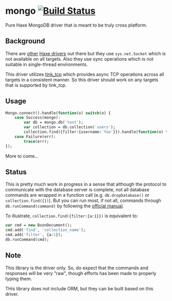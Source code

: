 # mongo [![Build Status](https://travis-ci.org/kevinresol/mongo.svg?branch=master)](https://travis-ci.org/kevinresol/mongo)

Pure Haxe MongoDB driver that is meant to be truly cross platform.

## Background

There are [other](https://github.com/MattTuttle/mongo-haxe-driver) 
[Haxe drivers](https://bitbucket.org/yar3333/haxe-mongomod) out there but they
use `sys.net.Socket` which is not available on all targets. Also they use sync
operations which is not suitable in single-thread environments.

This driver utilizes [tink_tcp](https://github.com/haxetink/tink_tcp) which
provides async TCP operations across all targets in a consistent manner.
So this driver should work on any targets that is supported by tink_tcp.

## Usage

```haxe
Mongo.connect().handle(function(o) switch(o) {
	case Success(mongo):
		var db = mongo.db('test');
		var collection = db.collection('users');
		collection.find({filter:{username:'foo'}}).handle(function(o) trace(o));
	case Failure(err):
		trace(err);
});
```

More to come...

## Status

This is pretty much work in progress in a sense that although the protocol to
communicate with the database server is complete, not all database commands are
wrapped in a function call (e.g. `db.dropDatabase()` or `collection.find({})`).
But you can run most, if not all, commands through `db.runCommand(command)` by
following the [official manual](https://docs.mongodb.com/manual/reference/command).

To illustrate, `collection.find({filter:{a:1}})` is equivalent to:
```haxe
var cmd = new BsonDocument();
cmd.add('find', 'collection_name');
cmd.add('filter', {a:1});
db.runCommand(cmd);
```

## Note

This library is the driver only. So, do expect that the commands and responses 
will be very "raw", though efforts has been made to properly typing them.

THis library does not include ORM, but they can be built based on this driver.
